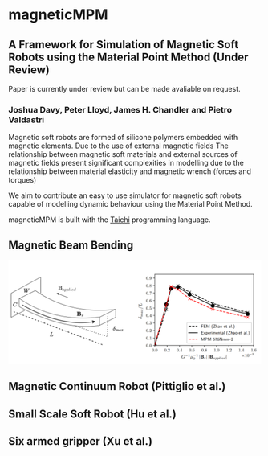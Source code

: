 # magneticMPM
## A Framework for Simulation of Magnetic Soft Robots using the Material Point Method (Under Review)
Paper is currently under review but can be made avaliable on request.
### Joshua Davy, Peter Lloyd, James H. Chandler and Pietro Valdastri


Magnetic
soft robots are formed of silicone polymers embedded with
magnetic elements.
Due to the use of external magnetic fields
The relationship between magnetic
soft materials and external sources of magnetic fields present
significant complexities in modelling due to the relationship
between material elasticity and magnetic wrench (forces and
torques) 

We aim to contribute an easy to use simulator for magnetic soft robots capable of modelling dynamic behaviour using the Material Point Method. 

magneticMPM is built with the [Taichi](https://www.taichi-lang.org/) programming language.


## Magnetic Beam Bending
![](https://github.com/joshDavy1/magneticMPM/blob/main/images/figure.PNG)



## Magnetic Continuum Robot  (Pittiglio et al.)

## Small Scale Soft Robot (Hu et al.)

## Six armed gripper (Xu et al.)

